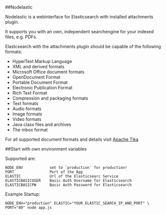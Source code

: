 ##Nodelastic

Nodelastic is a webinterface for Elasticsearch with installed attachments plugin.

It supports you with an own, independent searchengine for your indexed files, e.g. PDFs.

Elastcsearch with the attachments plugin should be capable of the following formats:

 * HyperText Markup Language
 * XML and derived formats
 * Microsoft Office document formats
 * OpenDocument Format
 * Portable Document Format
 * Electronic Publication Format
 * Rich Text Format
 * Compression and packaging formats
 * Text formats
 * Audio formats
 * Image formats
 * Video formats
 * Java class files and archives
 * The mbox format

For all supported document formats and details visit [Apache Tika](http://tika.apache.org/1.2/formats.html)


##Start with own environment variables

Supported are:

```
NODE_ENV            set to `production` for production!
PORT                Port of the App
ELASTIC             Url of the Elasticsearc Service
ELASTICBASICUSER    Basic Auth Username for Elasticsearch
ELASTICBASICPW      Basic Auth Password for Elasticsearch
```

Example Startup:

```
NODE_ENV="production" ELASTIC="YOUR_ELASTIC_SEARCH_IP_AND_PORT" \
PORT="80" node app.js
```